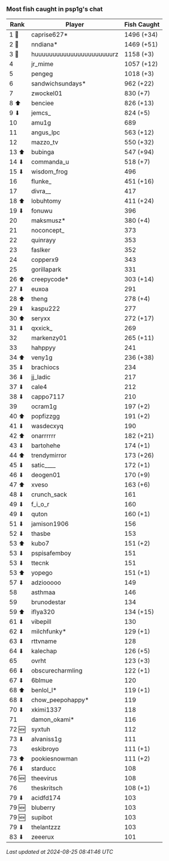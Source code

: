 ### Most fish caught in psp1g's chat
| Rank | Player | Fish Caught |
|------|--------|-----------|
| 1 🥇  | caprise627*  | 1496 (+34) |
| 2 🥈  | nndiana*  | 1469 (+51) |
| 3 🥉  | huuuuuuuuuuuuuuuuuuuuuurz  | 1158 (+3) |
| 4  | jr_mime  | 1057 (+12) |
| 5  | pengeg  | 1018 (+3) |
| 6  | sandwichsundays*  | 962 (+22) |
| 7  | zwockel01  | 830 (+7) |
| 8 ⬆ | benciee  | 826 (+13) |
| 9 ⬇ | jemcs_  | 824 (+5) |
| 10  | amu1g  | 689 |
| 11  | angus_lpc  | 563 (+12) |
| 12  | mazzo_tv  | 550 (+32) |
| 13 ⬆ | bubinga  | 547 (+94) |
| 14 ⬇ | commanda_u  | 518 (+7) |
| 15 ⬇ | wisdom_frog  | 496 |
| 16  | flunke_  | 451 (+16) |
| 17  | divra__  | 417 |
| 18 ⬆ | lobuhtomy  | 411 (+24) |
| 19 ⬇ | fonuwu  | 396 |
| 20  | maksmusz*  | 380 (+4) |
| 21  | noconcept_  | 373 |
| 22  | quinrayy  | 353 |
| 23  | faslker  | 352 |
| 24  | copperx9  | 343 |
| 25  | gorillapark  | 331 |
| 26 ⬆ | creepycode*  | 303 (+14) |
| 27 ⬇ | euxoa  | 291 |
| 28 ⬆ | theng  | 278 (+4) |
| 29 ⬇ | kaspu222  | 277 |
| 30 ⬆ | seryxx  | 272 (+17) |
| 31 ⬇ | qxxick_  | 269 |
| 32  | markenzy01  | 265 (+11) |
| 33  | hahppyy  | 241 |
| 34 ⬆ | veny1g  | 236 (+38) |
| 35 ⬇ | brachiocs  | 234 |
| 36 ⬇ | jj_ladic  | 217 |
| 37 ⬇ | cale4  | 212 |
| 38 ⬇ | cappo7117  | 210 |
| 39  | ocram1g  | 197 (+2) |
| 40 ⬆ | popfizzgg  | 191 (+2) |
| 41 ⬇ | wasdecxyq  | 190 |
| 42 ⬆ | onarrrrrr  | 182 (+21) |
| 43 ⬇ | bartohehe  | 174 (+1) |
| 44 ⬆ | trendymirror  | 173 (+26) |
| 45 ⬇ | satic____  | 172 (+1) |
| 46 ⬇ | deogen01  | 170 (+9) |
| 47 ⬆ | xveso  | 163 (+6) |
| 48 ⬇ | crunch_sack  | 161 |
| 49 ⬇ | f_i_o_r  | 160 |
| 49 ⬇ | quton  | 160 (+1) |
| 51 ⬇ | jamison1906  | 156 |
| 52 ⬇ | thasbe  | 153 |
| 53 ⬆ | kubo7  | 151 (+2) |
| 53 ⬇ | pspisafemboy  | 151 |
| 53 ⬇ | ttecnk  | 151 |
| 53 ⬆ | yopego  | 151 (+1) |
| 57 ⬇ | adziooooo  | 149 |
| 58  | asthmaa  | 146 |
| 59  | brunodestar  | 134 |
| 59 ⬆ | iflya320  | 134 (+15) |
| 61 ⬇ | vibepill  | 130 |
| 62 ⬇ | milchfunky*  | 129 (+1) |
| 63 ⬇ | rttvname  | 128 |
| 64 ⬇ | kalechap  | 126 (+5) |
| 65  | ovrht  | 123 (+3) |
| 66 ⬇ | obscurecharmling  | 122 (+1) |
| 67 ⬇ | 6blmue  | 120 |
| 68 ⬆ | benlol_l*  | 119 (+1) |
| 68 ⬇ | chow_peepohappy*  | 119 |
| 70 ⬇ | xkimi1337  | 118 |
| 71  | damon_okami*  | 116 |
| 72 🆕 | syxtuh  | 112 |
| 73 ⬇ | alvaniss1g  | 111 |
| 73  | eskibroyo  | 111 (+1) |
| 73 ⬆ | pookiesnowman  | 111 (+2) |
| 76 ⬇ | starducc  | 108 |
| 76 🆕 | theevirus  | 108 |
| 76  | theskritsch  | 108 (+1) |
| 79 ⬇ | acidfd174  | 103 |
| 79 🆕 | bluberry  | 103 |
| 79 🆕 | supibot  | 103 |
| 79 ⬇ | thelantzzz  | 103 |
| 83 ⬇ | zeeerux  | 101 |

_Last updated at 2024-08-25 08:41:46 UTC_